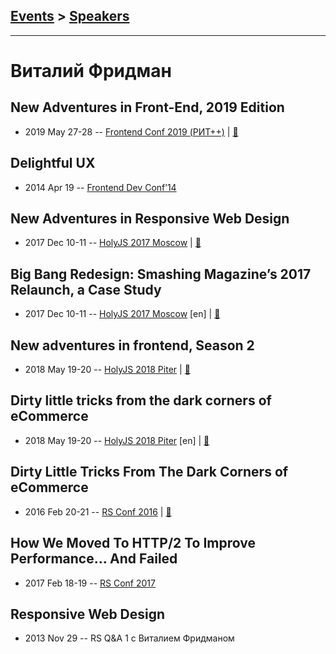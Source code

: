 ## [Events](../README.md) > [Speakers](../speakers.md)
---

# Виталий Фридман

## New Adventures in Front-End, 2019 Edition
- 2019 May 27-28 -- [Frontend Conf 2019 (РИТ++)](https://www.youtube.com/watch?v=Wz17FARavd0)  | [:notebook:](https://www.dropbox.com/sh/kg71jju3yvj5jqw/AAAGCH5bqruyDSvQMIUwBCkJa/%D0%9A%D0%BE%D0%BD%D0%B3%D1%80%D0%B5%D1%81%D1%81-%D1%85%D0%BE%D0%BB%D0%BB/27.05/8.New%20Adventures%20in%20Front-End%202019%20Edition_%D0%92%D0%B8%D1%82%D0%B0%D0%BB%D0%B8%D0%B9%20%D0%A4%D1%80%D0%B8%D0%B4%D0%BC%D0%B0%D0%BD_%D0%B2%D0%B5%D1%80.1.pdf?dl=0)  
## Delightful UX
- 2014 Apr 19 -- [Frontend Dev Conf’14](https://www.youtube.com/watch?v=By3qHQbh8Qs)    
## New Adventures in Responsive Web Design
- 2017 Dec 10-11 -- [HolyJS 2017 Moscow](https://www.youtube.com/watch?v=rgHLV2fe-2I)  | [:notebook:](https://downloads.ctfassets.net/nn534z2fqr9f/1xNCNjP5xm2i4QAUeiOCuE/1ea6008676818ad1afbe8c0e281796ed/vitaly-friedman-new-adventures-in-responsive-design.pdf)  
## Big Bang Redesign: Smashing Magazine’s 2017 Relaunch, a Case Study
- 2017 Dec 10-11 -- [HolyJS 2017 Moscow](https://www.youtube.com/watch?v=CQ6QqI0tV58) [en] | [:notebook:](https://downloads.ctfassets.net/nn534z2fqr9f/6OVnOnD0PeaqaOuEmEuyOw/8bb85a7a0fe2a728bfa2e8d6a0d3080f/smashing-redesign-big-bang-case-study.pdf)  
## New adventures in frontend, Season 2
- 2018 May 19-20 -- [HolyJS 2018 Piter](https://youtu.be/wuTPzW6aK0Q)  | [:notebook:](https://downloads.ctfassets.net/nn534z2fqr9f/258nBVG8gIoqgU6Gc2ymGQ/321f64509d556f34ebc8a050e1b90891/holyjs-opening.pdf)  
## Dirty little tricks from the dark corners of eCommerce
- 2018 May 19-20 -- [HolyJS 2018 Piter](https://youtu.be/JZQsvPXMuJM) [en] | [:notebook:](https://downloads.ctfassets.net/nn534z2fqr9f/2sw2xzK7c8qeW4UeW6ugsC/c12e156572aaf355308dcd5d0a89e3f8/holy-dirty-little-tricks.pdf)  
## Dirty Little Tricks From The Dark Corners of eCommerce
- 2016 Feb 20-21 -- [RS Conf 2016](https://www.youtube.com/watch?v=R-n_E0U1zC4)  | [:notebook:](https://www.youtube.com/watch?v=VVnvFAOXZvo)  
## How We Moved To HTTP&#x2F;2 To Improve Performance... And Failed
- 2017 Feb 18-19 -- [RS Conf 2017](https://www.youtube.com/watch?v=whFhyHysYYg)    
## Responsive Web Design
- 2013 Nov 29 -- RS Q&amp;A 1 c Виталием Фридманом    
